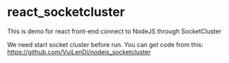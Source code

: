 # react_socketcluster
This is demo for react front-end connect to NodeJS through SocketCluster

We need start socket cluster before run. You can get code from this: https://github.com/VuiLenDi/nodejs_socketcluster
